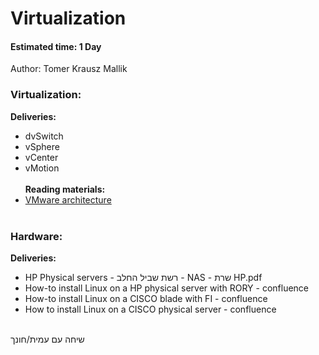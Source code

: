 # Virtualization
#### Estimated time: 1 Day
Author: Tomer Krausz Mallik

### Virtualization:
**Deliveries:**
* dvSwitch
* vSphere
* vCenter
* vMotion
<br></br>
**Reading materials:**
* [VMware architecture ](https://www.vmware.com/pdf/vi_architecture_wp.pdf)
<br></br>

### Hardware:
**Deliveries:**
* HP Physical servers - רשת שביל החלב - NAS - שרת HP.pdf
* How-to install Linux on a HP physical server with RORY - confluence
* How-to install Linux on a CISCO blade with FI - confluence
* How to install Linux on a CISCO physical server - confluence
<br></br>



שיחה עם עמית/חונך
